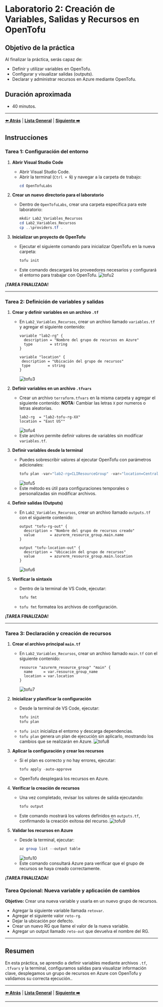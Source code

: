 # Laboratorio 2: Creación de Variables, Salidas y Recursos en OpenTofu

## Objetivo de la práctica

Al finalizar la práctica, serás capaz de:

- Definir y utilizar variables en OpenTofu.
- Configurar y visualizar salidas (outputs).
- Declarar y administrar recursos en Azure mediante OpenTofu.

## Duración aproximada
- 40 minutos.

---

**[⬅️ Atrás](https://netec-mx.github.io/OPE_TOF_EES1/Cap%C3%ADtulo1/lab1.html)** | **[Lista General](https://netec-mx.github.io/OPE_TOF_EES1/)** | **[Siguiente ➡️](https://netec-mx.github.io/OPE_TOF_EES1/Cap%C3%ADtulo3/lab3.html)**

## Instrucciones

### Tarea 1: Configuración del entorno

1. **Abrir Visual Studio Code**
   - Abrir Visual Studio Code.
   - Abrir la terminal (`Ctrl + Ñ`) y navegar a la carpeta de trabajo:
     ```powershell
     cd OpenTofuLabs
     ```

2. **Crear un nuevo directorio para el laboratorio**
   - Dentro de `OpenTofuLabs`, crear una carpeta específica para este laboratorio:
     ```powershell
     mkdir Lab2_Variables_Recursos
     cd Lab2_Variables_Recursos
     cp ..\providers.tf .
     ```

3. **Inicializar un proyecto de OpenTofu**
   - Ejecutar el siguiente comando para inicializar OpenTofu en la nueva carpeta:
     ```powershell
     tofu init
     ```
   - Este comando descargará los proveedores necesarios y configurará el entorno para trabajar con OpenTofu.
     ![tofu2](../images/lab2/img1.png)

**¡TAREA FINALIZADA!**

---

### Tarea 2: Definición de variables y salidas

1. **Crear y definir variables en un archivo `.tf`**
   - En `Lab2_Variables_Recursos`, crear un archivo llamado `variables.tf` y agregar el siguiente contenido:
     ```hcl
     variable "lab2-rg" {
       description = "Nombre del grupo de recursos en Azure"
       type        = string
     }

     variable "location" {
      description = "Ubicación del grupo de recursos"
      type        = string
     }
     ```
     ![tofu3](../images/lab2/img2.png)
     
2. **Definir variables en un archivo `.tfvars`**
   - Crear un archivo `terraform.tfvars` en la misma carpeta y agregar el siguiente contenido:
   **NOTA:** Cambiar las letras `X` por numeros o letras aleatorias.
     ```hcl
     lab2-rg  = "lab2-tofu-rg-XX"
     location = "East US""
     ```
     ![tofu4](../images/lab2/img3.png)
   - Este archivo permite definir valores de variables sin modificar `variables.tf`.

3. **Definir variables desde la terminal**
   - Puedes sobrescribir valores al ejecutar OpenTofu con parámetros adicionales:
     ```powershell
     tofu plan -var="lab2-rg=CLIResourceGroup" -var="location=Central US"
     ```
     ![tofu5](../images/lab2/img4.png)
   - Este método es útil para configuraciones temporales o personalizadas sin modificar archivos.

4. **Definir salidas (Outputs)**
   - En `Lab2_Variables_Recursos`, crear un archivo llamado `outputs.tf` con el siguiente contenido:
     ```hcl
     output "tofu-rg-out" {
       description = "Nombre del grupo de recursos creado"
       value       = azurerm_resource_group.main.name
     }

     output "tofu-location-out" {
       description = "Ubicación del grupo de recursos"
       value       = azurerm_resource_group.main.location
     }
     ```
     ![tofu6](../images/lab2/img5.png)

5. **Verificar la sintaxis**
   - Dentro de la terminal de VS Code, ejecutar:
     ```powershell
     tofu fmt
     ```
   - `tofu fmt` formatea los archivos de configuración.

**¡TAREA FINALIZADA!**

---

### Tarea 3: Declaración y creación de recursos

1. **Crear el archivo principal `main.tf`**
   - En `Lab2_Variables_Recursos`, crear un archivo llamado `main.tf` con el siguiente contenido:
     ```hcl     
     resource "azurerm_resource_group" "main" {
       name     = var.resource_group_name
       location = var.location
     }
     ```
     ![tofu7](../images/lab2/img6.png)

2. **Inicializar y planificar la configuración**
   - Desde la terminal de VS Code, ejecutar:
     ```powershell
     tofu init
     tofu plan
     ```
   - `tofu init` inicializa el entorno y descarga dependencias.
   - `tofu plan` genera un plan de ejecución sin aplicarlo, mostrando los cambios que se realizarán en Azure.
   ![tofu8](../images/lab2/img7.png)

3. **Aplicar la configuración y crear los recursos**
   - Si el plan es correcto y no hay errores, ejecutar:
     ```powershell
     tofu apply -auto-approve
     ```
   - OpenTofu desplegará los recursos en Azure.

4. **Verificar la creación de recursos**
   - Una vez completado, revisar los valores de salida ejecutando:
     ```powershell
     tofu output
     ```
   - Este comando mostrará los valores definidos en `outputs.tf`, confirmando la creación exitosa del recurso.
   ![tofu9](../images/lab2/img8.png)

5. **Validar los recursos en Azure**
   - Desde la terminal, ejecutar:
     ```powershell
     az group list --output table
     ```
     ![tofu10](../images/lab2/img9.png)
   - Este comando consultará Azure para verificar que el grupo de recursos se haya creado correctamente.

**¡TAREA FINALIZADA!**

### Tarea Opcional: Nueva variable y aplicación de cambios

**Objetivo:** Crear una nueva variable y usarla en un nuevo grupo de recursos.

- Agregar la siguiente variable llamada `retovar`.
- Agregar el siguiente valor `reto-rg`.
- Dejar la ubicación por defecto.
- Crear un nuevo RG que llame el valor de la nueva variable.
- Agregar un output llamado `reto-out` que devuelva el nombre del RG.

---

## Resumen

En esta práctica, se aprendio a definir variables mediante archivos `.tf`, `.tfvars` y la terminal, configuramos salidas para visualizar información clave, desplegamos un grupo de recursos en Azure con OpenTofu y validamos su correcta ejecución..

---

**[⬅️ Atrás](https://netec-mx.github.io/OPE_TOF_EES1/Cap%C3%ADtulo1/lab1.html)** | **[Lista General](https://netec-mx.github.io/OPE_TOF_EES1/)** | **[Siguiente ➡️](https://netec-mx.github.io/OPE_TOF_EES1/Cap%C3%ADtulo3/lab3.html)**

---
